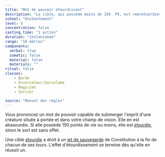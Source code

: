 ```yaml
---
title: "Mot de pouvoir étourdissant"
description: "La cible, qui possède moins de 150  PV, est <em>étourdie</em>."
school: "Enchantement"
level: 8
concentration: false
casting_time: "1 action"
duration: "instantanée"
range: "18 mètres"
components:
  verbal: true
  somatic: false
  material: false
  materials: ""
ritual: false
classes:
    - Barde
    - Ensorceleur/Sorcelame
    - Magicien
    - Sorcier

source: "Manuel des règles"
---
```

Vous prononcez un mot de pouvoir capable de submerger l'esprit d'une créature située à portée et dans votre champ de vision. Elle en est abasourdie. Si elle possède 150 points de vie ou moins, elle est [_étourdie_](/gerer-la-sante-du-personnage#étourdi), sinon le sort est sans effet.

Une cible [_étourdie_](/gerer-la-sante-du-personnage#étourdi) a droit à un [jet de sauvegarde](/utiliser-les-caracteristiques#jets-de-sauvegarde) de Constitution à la fin de chacun de ses tours. L'effet d'étourdissement se termine dès qu'elle en réussit un.
